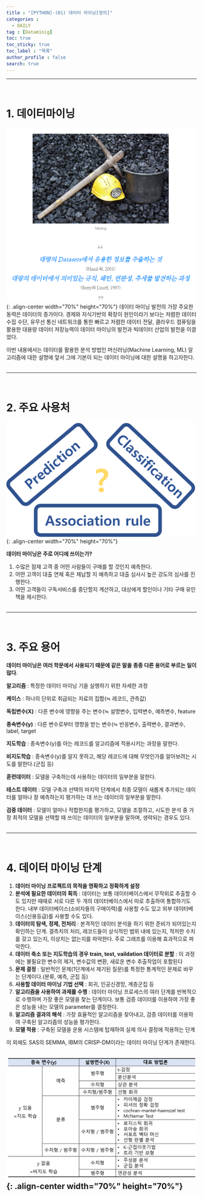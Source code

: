 ```yaml
---
title : "[PYTHON]-(01) 데이터 마이닝[정의]"
categories :
  - DAILY
tag : [Dataminig]
toc: true
toc_sticky: true
toc_label : "목록"
author_profile : false
search: true
---
```


---
<br/> 

# 1. 데이터마이닝  <br/>
![정의](../../assets/images/post_images/2022-11-10-(01)/정의.png){: .align-center  width="70%" height="70%"}
데이터 마이닝 발전의 가장 주요한 동력은 데이터의 증가이다. 경제와 지식기반의 확장이 원인이라기 보다는 저렴한 데이터 수집 수단, 유무선 통신 네트워크를 통한 빠르고 저렴한 데이터 전달, 클라우드 컴퓨팅을 활용한 대용량 데이터 저장능력이 데이터 마이닝의 발전과 빅데이터 산업의 발전을 이끌었다.


이번 내용에서는 데이터를 활용한 분석 방법인 머신러닝(Machine Learning, ML) 알고리즘에 대한 설명에 앞서 그에 기본이 되는 데이터 마이닝에 대한 설명을 하고자한다.<br/><br/>

--- 
<br/>

# 2. 주요 사용처  <br/>

![정의](../../assets/images/post_images/2022-11-10-(01)/사용처.png){: .align-center  width="70%" height="70%"}

**데이터 마이닝은 주로 어디에 쓰이는가?**

1. 수많은 잠재 고객 중 어떤 사람들이 구매를 할 것인지 예측한다.
2. 어떤 고객이 대출 연체 혹은 체납할 지 예측하고 대출 심사시 높은 강도의 심사를 진행한다.
3. 어떤 고객들이 구독서비스를 중단할지 계산하고, 대상에게 할인이나 기타 구매 유인책을 제시한다.<br/><br/>

---
<br/> 

# 3. 주요 용어<br/>
**데이터 마이닝은 여러 학문에서 사용되기 때문에 같은 말을 종종 다른 용어로 부르는 일이 많다**.

**알고리즘** : 특정한 데이터 마이닝 기을 실행하기 위한 자세한 과정

**케이스** : 하나의 단위로 취급되는 자료의 집합(≒ 레코드, 관측값)

**독립변수(X)** : 다른 변수에 영향을 주는 변수(≒ 설명변수, 입력변수, 예측변수, feature

**종속변수(y)** : 다른 변수로부터 영향을 받는 변수(≒ 반응변수, 출력변수, 결과변수, label, target

**지도학습** : 종속변수(y)를 아는 레코드를 알고리즘에 적용시키는 과정을 말한다.

**비지도학습** : 종속변수(y)를 알지 못하고, 해당 레코드에 대해 무엇인가를 알아보려는 시도를 말한다.(군집 등)

**훈련데이터** : 모델을 구축하는데 사용하는 데이터의 일부분을 말한다.

**테스트 데이터** : 모델 구축과 선택의 마지막 단계에서 최종 모델이 새롭게 추가되는 데이터를 얼마나 잘 예측하는지 평가하는 데 쓰는 데이터의 일부분을 말한다.

**검증 데이터** : 모델이 얼마나 적합한지를 평가하고, 모델을 조절하고, 시도한 분석 중 가장 최적의 모델을 선택할 때 쓰이는 데이터의 일부분을 말하며, 생략되는 경우도 있다.<br/><br/>

---
<br/> 

# 4. 데이터 마이닝 단계<br/>
1. **데이터 마이닝 프로젝트의 목적을 명확하고 정확하게 설정**
2. **분석에 필요한 데이터의 획득** : 데이터는 보통 데이터베이스에서 무작위로 추출할 수도 있지만 때때로 서로 다른 두 개의 데이터베이스에서 따로 추출하여 통합하기도 한다. 내부 데이터베이스(소비자들의 구매이력)를 사용할 수도 있고 외부 데이터베이스(신용등급)를 사용할 수도 있다.
3. **데이터의 탐색, 정제, 전처리** : 본격적인 데이터 분석을 하기 위한 준비가 되어있는지 확인하는 단계. 결측치의 처리, 레코드들이 상식적인 범위 내에 있는지, 적저한 수치를 갖고 있는지, 이상치는 없는지를 파악한다. 주로 그래프를 이용해 효과적으로 파악한다.
4. **데이터 축소 또는 지도학습의 경우 train, test, vaildation 데이터로 분할** : 이 과정에는 불필요한 변수의 제거, 변수값의 변환, 새로운 변수 추출작업이 포함된다
5. **문제 결정** : 일반적인 문제(1단계에서 제기된 질문)를 특정한 통계적인 문제로 바꾸는 단계이다.(분류, 예측, 군집 등)
6. **사용할 데이터 마이닝 기법 선택** : 회귀, 인공신경망, 계층군집 등
7. **알고리즘을 사용하여 과제를 수행** : 데이터 마이닝 프로세스의 여러 단계를 반복적으로 수행하며 가장 좋은 모델을 찾는 단계이다. 보통 검증 데이터를 이용하여 가장 좋은 성능을 내는 모델의 parameter를 결정한다.
8. **알고리즘 결과의 해석** : 가장 효율적인 알고리즘을 찾아내고, 검증 데이터를 이용하여 구축된 알고리즘의 성능을 평가한다.
9. **모델 적용** : 구축된 모델을 운용 시스템에 탑재하여 실제 의사 결정에 적용하는 단계  

이 외에도 SAS의 SEMMA, IBM의 CRISP-DM이라는 데이터 마이닝 단계가 존재한다.

![정의](../../assets/images/post_images/2022-11-10-(01)/프레임워크.png){: .align-center  width="70%" height="70%"}<br/><br/>
---